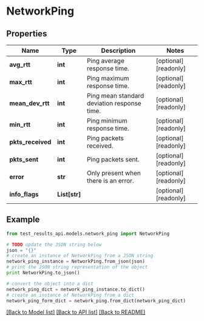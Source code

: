 # NetworkPing


## Properties
Name | Type | Description | Notes
------------ | ------------- | ------------- | -------------
**avg_rtt** | **int** | Ping average response time. | [optional] [readonly] 
**max_rtt** | **int** | Ping maximum response time. | [optional] [readonly] 
**mean_dev_rtt** | **int** | Ping mean standard deviation response time. | [optional] [readonly] 
**min_rtt** | **int** | Ping minimum response time. | [optional] [readonly] 
**pkts_received** | **int** | Ping packets received. | [optional] [readonly] 
**pkts_sent** | **int** | Ping packets sent. | [optional] [readonly] 
**error** | **str** | Only present when there is an error. | [optional] [readonly] 
**info_flags** | **List[str]** |  | [optional] [readonly] 

## Example

```python
from test_results_api.models.network_ping import NetworkPing

# TODO update the JSON string below
json = "{}"
# create an instance of NetworkPing from a JSON string
network_ping_instance = NetworkPing.from_json(json)
# print the JSON string representation of the object
print NetworkPing.to_json()

# convert the object into a dict
network_ping_dict = network_ping_instance.to_dict()
# create an instance of NetworkPing from a dict
network_ping_form_dict = network_ping.from_dict(network_ping_dict)
```
[[Back to Model list]](../README.md#documentation-for-models) [[Back to API list]](../README.md#documentation-for-api-endpoints) [[Back to README]](../README.md)


